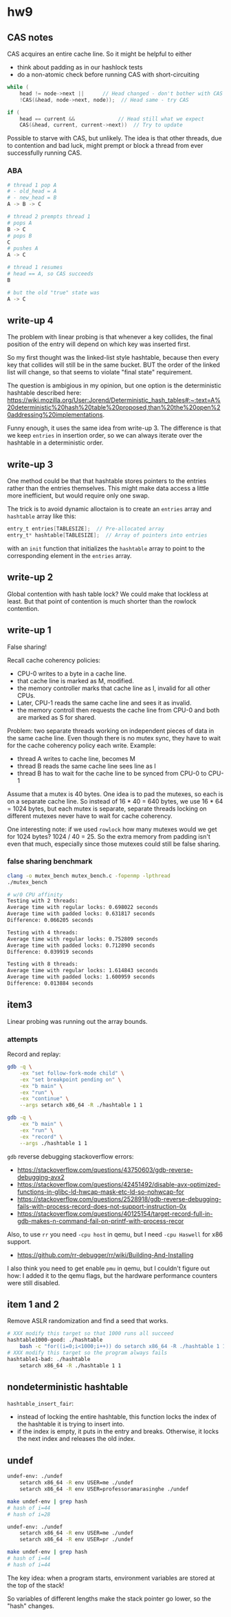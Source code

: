 # hw9

## CAS notes

CAS acquires an entire cache line. So it might be helpful
to either
* think about padding as in our hashlock tests
* do a non-atomic check before running CAS with short-circuiting

```c
while (
    head != node->next ||      // Head changed - don't bother with CAS
    !CAS(&head, node->next, node));  // Head same - try CAS

if (
    head == current &&              // Head still what we expect
    CAS(&head, current, current->next))  // Try to update
```

Possible to starve with CAS, but unlikely. 
The idea is that other threads, due to contention and bad luck,
might prempt or block a thread from ever successfully running CAS.

### ABA

```bash
# thread 1 pop A
# - old_head = A
# - new_head = B
A -> B -> C

# thread 2 prempts thread 1
# pops A
B -> C
# pops B
C
# pushes A
A -> C

# thread 1 resumes
# head == A, so CAS succeeds
B

# but the old "true" state was
A -> C
```

## write-up 4

The problem with linear probing is that whenever a key collides, the final position of the entry will depend on which key was inserted first. 

So my first thought was the linked-list style hashtable, because then every key that collides will still be in the same bucket. BUT the order of the linked list will change, so that seems to violate "final state" requirement.

The question is ambigious in my opinion, but one option is the
deterministic hashtable described here:
https://wiki.mozilla.org/User:Jorend/Deterministic_hash_tables#:~:text=A%20deterministic%20hash%20table%20proposed,than%20the%20open%20addressing%20implementations.

Funny enough, it uses the same idea from write-up 3. 
The difference is that we keep `entries` in insertion order,
so we can always iterate over the hashtable in a deterministic
order.

## write-up 3

One method could be that that hashtable stores pointers to the entries rather than the entries themselves. This might make data access a little more inefficient, but would require only one swap. 

The trick is to avoid dynamic alloctaion is to create
an `entries` array and `hashtable` array like this:
```c
entry_t entries[TABLESIZE];  // Pre-allocated array
entry_t* hashtable[TABLESIZE];  // Array of pointers into entries
```
with an `init` function that initializes the `hashtable` array
to point to the corresponding element in the `entries` array.

## write-up 2

Global contention with hash table lock?
We could make that lockless at least.
But that point of contention is much shorter than the 
rowlock contention.

## write-up 1

False sharing!

Recall cache coherency policies:
* CPU-0 writes to a byte in a cache line. 
* that cache line is marked as M, modified.
* the memory controller marks that cache line as I, invalid
  for all other CPUs.
* Later, CPU-1 reads the same cache line and sees it as invalid.
* the memory controll then requests the cache line from 
  CPU-0 and both are marked as S for shared. 

Problem: two separate threads working on independent pieces of
data in the same cache line. Even though there is no mutex sync,
they have to wait for the cache coherency policy each write. 
Example:
* thread A writes to cache line, becomes M
* thread B reads the same cache line sees line as I
* thread B has to wait for the cache line to be synced
  from CPU-0 to CPU-1

Assume that a mutex is 40 bytes. One idea is to pad the mutexes,
so each is on a separate cache line. So instead of 16 * 40 = 640 bytes,
we use 16 * 64 = 1024 bytes, but each mutex is separate, 
separate threads locking on different mutexes never have to wait for
cache coherency.

One interesting note: if we used `rowlock` how many mutexes would we get for
1024 bytes? 1024 / 40 = 25. So the extra memory from padding isn't even that much,
especially since those mutexes could still be false sharing.

### false sharing benchmark

```bash
clang -o mutex_bench mutex_bench.c -fopenmp -lpthread
./mutex_bench

# w/0 CPU affinity
Testing with 2 threads:
Average time with regular locks: 0.698022 seconds
Average time with padded locks: 0.631817 seconds
Difference: 0.066205 seconds

Testing with 4 threads:
Average time with regular locks: 0.752809 seconds
Average time with padded locks: 0.712890 seconds
Difference: 0.039919 seconds

Testing with 8 threads:
Average time with regular locks: 1.614843 seconds
Average time with padded locks: 1.600959 seconds
Difference: 0.013884 seconds
```

## item3 

Linear probing was running out the array bounds.

### attempts

Record and replay:
```bash
gdb -q \
    -ex "set follow-fork-mode child" \
    -ex "set breakpoint pending on" \
    -ex "b main" \
    -ex "run" \
    -ex "continue" \
    --args setarch x86_64 -R ./hashtable 1 1
```

```bash
gdb -q \
    -ex "b main" \
    -ex "run" \
    -ex "record" \
    --args ./hashtable 1 1
```

`gdb` reverse debugging stackoverflow errors:
* https://stackoverflow.com/questions/43750603/gdb-reverse-debugging-avx2
* https://stackoverflow.com/questions/42451492/disable-avx-optimized-functions-in-glibc-ld-hwcap-mask-etc-ld-so-nohwcap-for
* https://stackoverflow.com/questions/2528918/gdb-reverse-debugging-fails-with-process-record-does-not-support-instruction-0x
* https://stackoverflow.com/questions/40125154/target-record-full-in-gdb-makes-n-command-fail-on-printf-with-process-recor

Also, to use `rr` you need `-cpu host` in qemu, but I need `-cpu Haswell` for x86 support.
* https://github.com/rr-debugger/rr/wiki/Building-And-Installing

I also think you need to get enable `pmu` in qemu, but I couldn't figure out how:
I added it to the qemu flags, but the hardware performance counters were still disabled.


## item 1 and 2

Remove ASLR randomization and find a seed that works.

```bash
# XXX modify this target so that 1000 runs all succeed
hashtable1000-good: ./hashtable
	bash -c "for((i=0;i<1000;i++)) do setarch x86_64 -R ./hashtable 1 100; done"
# XXX modify this target so the program always fails
hashtable1-bad: ./hashtable
	setarch x86_64 -R ./hashtable 1 1
``` 

## nondeterministic hashtable

`hashtable_insert_fair`:
* instead of locking the entire hashtable, 
  this function locks the index of the hashtable
  it is trying to insert into. 
* if the index is empty, it puts in the entry and
  breaks. Otherwise, it locks the next index and
  releases the old index.


## undef

```bash
undef-env: ./undef
	setarch x86_64 -R env USER=me ./undef
	setarch x86_64 -R env USER=professoramarasinghe ./undef

make undef-env | grep hash
# hash of i=44
# hash of i=28
```


```bash
undef-env: ./undef
	setarch x86_64 -R env USER=me ./undef
	setarch x86_64 -R env USER=pr ./undef

make undef-env | grep hash
# hash of i=44
# hash of i=44
```

The key idea: when a program starts,
environment variables are stored at the top of the stack!

So variables of different lengths make the stack pointer
go lower, so the "hash" changes.





